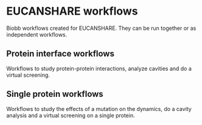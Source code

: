 # EUCANSHARE workflows

Biobb workflows created for EUCANSHARE. They can be run together or as independent workflows.

## Protein interface workflows

Workflows to study protein-protein interactions, analyze cavities and do a virtual screening.

## Single protein workflows

Workflows to study the effects of a mutation on the dynamics, do a cavity analysis and a virtual screening on a single protein.
